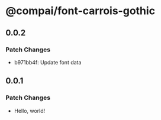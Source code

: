 # @compai/font-carrois-gothic

## 0.0.2

### Patch Changes

- b971bb4f: Update font data

## 0.0.1

### Patch Changes

- Hello, world!
